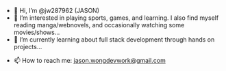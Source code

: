 - 👋 Hi, I’m @jw287962 (JASON)
- 👀 I’m interested in playing sports, games, and learning. I also find myself reading manga/webnovels, and occasionally watching some movies/shows...
- 🌱 I’m currently learning about full stack development through hands on projects...
<!-- - 💞️ I’m looking to collaborate on ... -->
- 📫 How to reach me: jason.wongdevwork@gmail.com 

<!---
jw287962/jw287962 is a ✨ special ✨ repository because its `README.md` (this file) appears on your GitHub profile.
You can click the Preview link to take a look at your changes.
--->
